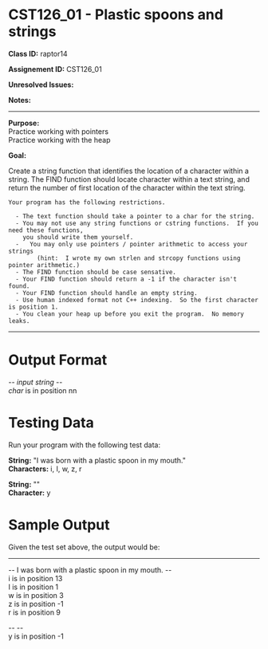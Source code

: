 # CST126_01 - Plastic spoons and strings

**Class ID:** raptor14

**Assignement ID:** CST126_01

**Unresolved Issues:**

**Notes:**


---

**Purpose:**  
	Practice working with pointers  
	Practice working with the heap  

**Goal:**

  Create a string function that identifies the location of a character within a string.  The FIND function 
  should locate character within a text string, and return the number of first location of the character 
  within the text string.  
	
	Your program has the following restrictions.  

	  - The text function should take a pointer to a char for the string.  
	  - You may not use any string functions or cstring functions.  If you need these functions, 
	    you should write them yourself.  
	  -   You may only use pointers / pointer arithmetic to access your strings
			(hint:  I wrote my own strlen and strcopy functions using pointer arithmetic.)
	  - The FIND function should be case sensative.
	  - Your FIND function should return a -1 if the character isn't found.
	  - Your FIND function should handle an empty string. 
	  - Use human indexed format not C++ indexing.  So the first character is position 1.
	  - You clean your heap up before you exit the program.  No memory leaks.

---

Output Format  
=============

\-\- _input string_ \-\-    
_char_ is in position nn  

Testing Data  
=============
Run your program with the following test data:

**String:**  "I was born with a plastic spoon in my mouth."  
**Characters:**  i, I, w, z, r     

**String:**  ""  
**Character:** y  

Sample Output
=============

Given the test set above, the output would be:

-----

\-\- I was born with a plastic spoon in my mouth. \-\-  
i is in position 13  
I is in position 1  
w is in position 3  
z is in position -1  
r is in position 9  

\-\-  \-\-  
y is in position -1    
